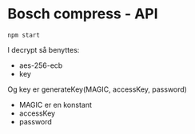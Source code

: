 # Bosch compress - API

```
npm start
```


I decrypt så benyttes:

* aes-256-ecb
* key

Og key er generateKey(MAGIC, accessKey, password)

* MAGIC er en konstant
* accessKey
* password
